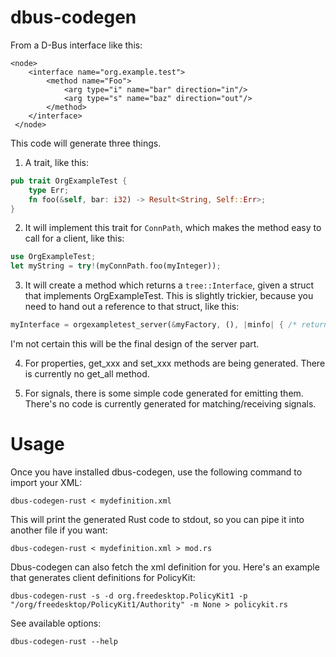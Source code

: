 # dbus-codegen

From a D-Bus interface like this:

    <node>
        <interface name="org.example.test">
            <method name="Foo">
                <arg type="i" name="bar" direction="in"/>
                <arg type="s" name="baz" direction="out"/>
            </method>
        </interface>
     </node>

This code will generate three things.

1. A trait, like this:

```rust
pub trait OrgExampleTest {
    type Err;
    fn foo(&self, bar: i32) -> Result<String, Self::Err>;
}
```

2. It will implement this trait for `ConnPath`, which makes the method easy to call for a client, like this:

```rust
use OrgExampleTest;
let myString = try!(myConnPath.foo(myInteger));
```

3. It will create a method which returns a `tree::Interface`, given a struct that implements OrgExampleTest.
This is slightly trickier, because you need to hand out a reference to that struct, like this:

```rust
myInterface = orgexampletest_server(&myFactory, (), |minfo| { /* return a reference to the struct here */ });
```

I'm not certain this will be the final design of the server part.

4. For properties, get_xxx and set_xxx methods are being generated. There is currently no get_all method.

5. For signals, there is some simple code generated for emitting them. There's no code is currently generated for matching/receiving signals.

# Usage

Once you have installed dbus-codegen, use the following command to import your XML:

```
dbus-codegen-rust < mydefinition.xml
```

This will print the generated Rust code to stdout, so you can pipe it into another file if you want:

```
dbus-codegen-rust < mydefinition.xml > mod.rs
```

Dbus-codegen can also fetch the xml definition for you. Here's an example that generates client definitions for PolicyKit:

```
dbus-codegen-rust -s -d org.freedesktop.PolicyKit1 -p "/org/freedesktop/PolicyKit1/Authority" -m None > policykit.rs
```

See available options:

```
dbus-codegen-rust --help
```

